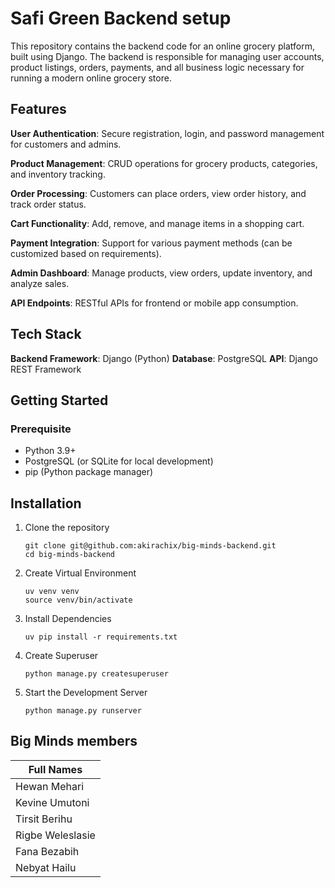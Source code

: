 # Safi Green Backend setup
This repository contains the backend code for an online grocery platform, built using Django. The backend is responsible for managing user accounts, product listings, orders, payments, and all business logic necessary for running a modern online grocery store.
## Features
**User Authentication**: Secure registration, login, and password management for customers and admins.

**Product Management**: CRUD operations for grocery products, categories, and inventory tracking.

**Order Processing**: Customers can place orders, view order history, and track order status.

**Cart Functionality**: Add, remove, and manage items in a shopping cart.

**Payment Integration**: Support for various payment methods (can be customized based on requirements).

**Admin Dashboard**: Manage products, view orders, update inventory, and analyze sales.

**API Endpoints**: RESTful APIs for frontend or mobile app consumption.

## Tech Stack
**Backend Framework**: Django (Python)
**Database**: PostgreSQL
**API**: Django REST Framework
## Getting Started
### Prerequisite
- Python 3.9+
- PostgreSQL (or SQLite for local development)
- pip (Python package manager)
## Installation
1. Clone the repository
   ```
   git clone git@github.com:akirachix/big-minds-backend.git
   cd big-minds-backend
   ```
2. Create Virtual Environment
   ```
   uv venv venv
   source venv/bin/activate
   ```
3. Install Dependencies
   ```
   uv pip install -r requirements.txt
   ```
4. Create Superuser
   ```
   python manage.py createsuperuser
   ```
5. Start the Development Server
   ```
   python manage.py runserver
   ```
## Big Minds members 
| Full Names               | 
|--------------------|
| Hewan Mehari       |
| Kevine Umutoni     |
| Tirsit Berihu      | 
| Rigbe Weleslasie   |
| Fana Bezabih       |
| Nebyat Hailu       |
